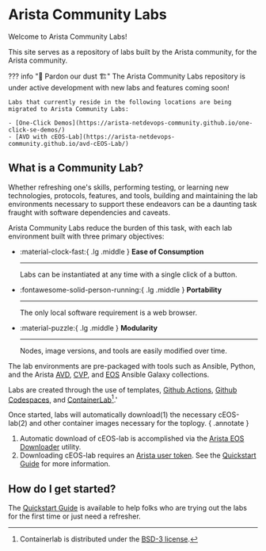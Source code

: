 # Arista Community Labs

Welcome to Arista Community Labs!

This site serves as a repository of labs built by the Arista community, for the Arista community.

??? info "🚧  Pardon our dust 🏗️"
    The Arista Community Labs repository is under active development with new labs and features coming soon!

    Labs that currently reside in the following locations are being migrated to Arista Community Labs:

    - [One-Click Demos](https://arista-netdevops-community.github.io/one-click-se-demos/)
    - [AVD with cEOS-Lab](https://arista-netdevops-community.github.io/avd-cEOS-Lab/)

## What is a Community Lab?

Whether refreshing one's skills, performing testing, or learning new technologies, protocols, features, and tools, building and maintaining the lab environments necessary to support these endeavors can be a daunting task fraught with software dependencies and caveats.

Arista Community Labs reduce the burden of this task, with each lab environment built with three primary objectives:

<div class="grid cards" markdown>

-   :material-clock-fast:{ .lg .middle } __Ease of Consumption__

    ---

    Labs can be instantiated at any time with a single click of a button.

-   :fontawesome-solid-person-running:{ .lg .middle } __Portability__

    ---

    The only local software requirement is a web browser.

-   :material-puzzle:{ .lg .middle } __Modularity__

    ---

    Nodes, image versions, and tools are easily modified over time.

</div>

The lab environments are pre-packaged with tools such as Ansible, Python, and the Arista [AVD](https://galaxy.ansible.com/ui/repo/published/arista/avd/), [CVP](https://galaxy.ansible.com/ui/repo/published/arista/cvp/), and [EOS](https://galaxy.ansible.com/ui/repo/published/arista/eos/) Ansible Galaxy collections.

Labs are created through the use of templates, [Github Actions](https://docs.github.com/en/actions), [Github Codespaces](https://github.com/features/codespaces), and [ContainerLab](https://containerlab.dev)[^2].'

Once started, labs will automatically download(1) the necessary cEOS-lab(2) and other container images necessary for the toplogy.
{ .annotate }

1. Automatic download of cEOS-lab is accomplished via the [Arista EOS Downloader](https://pypi.org/project/eos-downloader/) utility.
2. Downloading cEOS-lab requires an [Arista user token](https://www.arista.com/en/users/profile). See the [Quickstart Guide](./quickstart.md) for more information.

## How do I get started?

The [Quickstart Guide](./quickstart.md) is available to help folks who are trying out the labs for the first time or just need a refresher.

[^1]: This site uses the [Pexels](https://www.pexels.com/) royalty-free image library. Thank you to all Pixel authors and contributors!
[^2]: Containerlab is distributed under the [BSD-3 license](https://github.com/srl-labs/containerlab/blob/main/LICENSE).
